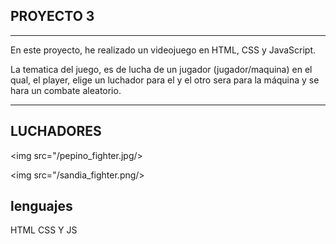 ## PROYECTO 3 
---

En este proyecto, he realizado un videojuego en HTML, CSS y JavaScript.

La tematica del juego, es de lucha de un jugador (jugador/maquina) en el qual, el player,
elige un luchador para el y el otro sera para la máquina y se hara un combate aleatorio.

---

## LUCHADORES

<img src="/pepino_fighter.jpg/> 
  
<img src="/sandia_fighter.png/>

## lenguajes 

HTML CSS Y JS

 